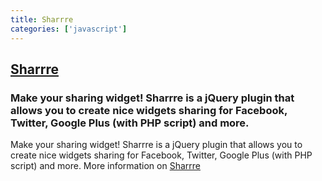 ```yaml
---
title: Sharrre
categories: ['javascript']
---
```

## [Sharrre](https://github.com/Julienh/Sharrre)

### Make your sharing widget! Sharrre is a jQuery plugin that allows you to create nice widgets sharing for Facebook, Twitter, Google Plus (with PHP script) and more.

Make your sharing widget! Sharrre is a jQuery plugin that allows you to create nice widgets sharing for Facebook, Twitter, Google Plus (with PHP script) and more. More information on [Sharrre](http://sharrre.com/#demos)
